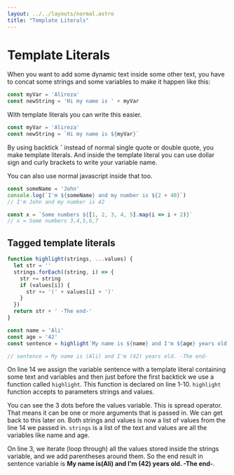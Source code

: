 ```yaml
---
layout: ../../layouts/normal.astro
title: "Template Literals"
---
```

# Template Literals

When you want to add some dynamic text inside some other text, you have to concat some strings and some variables to make it happen like this:

```javascript
const myVar = 'Alireza'
const newString = 'Hi my name is ' + myVar
```

With template literals you can write this easier.

```javascript
const myVar = 'Alireza'
const newString = `Hi my name is ${myVar}`
```

By using backtick **`** instead of normal single quote or double quote, you make template literals. And inside the template literal you can use dollar sign and curly brackets to write your variable name.

You can also use normal javascript inside that too.

```javascript
const someName = 'John'
console.log(`I'm ${someName} and my number is ${2 + 40}`)
// I'm John and my number is 42

const x = `Some numbers ${[1, 2, 3, 4, 5].map(i => i + 2)}`
// x = Some numbers 3,4,5,6,7
```

## Tagged template literals

```javascript
function highlight(strings, ...values) {
  let str = ''
  strings.forEach((string, i) => {
    str += string
    if (values[i]) {
      str += '(' + values[i] + ')'
    }
  })
  return str + ' -The end-'
}

const name = 'Ali'
const age = '42'
const sentence = highlight`My name is ${name} and I'm ${age} years old.`

// sentence = My name is (Ali) and I'm (42) years old. -The end-
```

On line 14 we assign the variable sentence with a template literal containing some text and variables and then just before the first backtick we use a function called `highlight`. This function is declared on line 1-10. `highlight` function accepts to parameters strings and values.

You can see the 3 dots before the values variable. This is spread operator.
That means it can be one or more arguments that is passed in. We can get back to this later on.
Both strings and values is now a list of values from the line 14 we passed in. `strings` is a list of the text and values are all the variables like name and age.

On line 3, we iterate (loop through) all the values stored inside the strings variable, and we add parentheses around them.
So the end result in sentence variable is **My name is(Ali) and I'm (42) years old. -The end-**.
